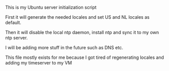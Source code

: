 This is my Ubuntu server initialization script

First it will generate the needed locales and set US and NL locales as default.

Then it will disable the local ntp daemon, install ntp and sync it to my own ntp server.

I will be adding more stuff in the future such as DNS etc.

This file mostly exists for me because I got tired of regenerating locales and adding my timeserver to my VM
